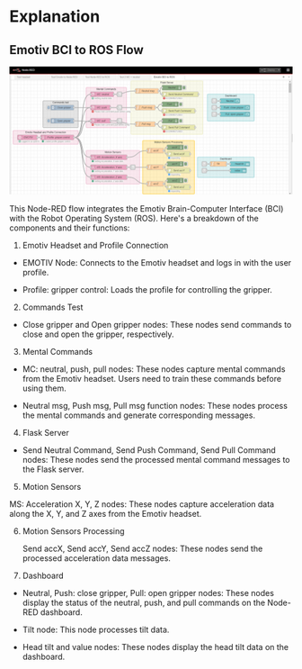 # Explanation

## Emotiv BCI to ROS Flow

![NODE-Red flow](images/emotiv_bci_to_ros_flow.png)

This Node-RED flow integrates the Emotiv Brain-Computer Interface (BCI) with the Robot Operating System (ROS). Here's a breakdown of the components and their functions:

1. Emotiv Headset and Profile Connection

  - EMOTIV Node: Connects to the Emotiv headset and logs in with the user profile.

  - Profile: gripper control: Loads the profile for controlling the gripper.

2. Commands Test

  - Close gripper and Open gripper nodes: These nodes send commands to close and open the gripper, respectively.

3. Mental Commands

  - MC: neutral, push, pull nodes: These nodes capture mental commands from the Emotiv headset. Users need to train these commands before using them.
  
  - Neutral msg, Push msg, Pull msg function nodes: These nodes process the mental commands and generate corresponding messages.

4. Flask Server

  - Send Neutral Command, Send Push Command, Send Pull Command nodes: These nodes send the processed mental command messages to the Flask server.

5. Motion Sensors

  MS: Acceleration X, Y, Z nodes: These nodes capture acceleration data along the X, Y, and Z axes from the Emotiv headset.

6. Motion Sensors Processing

    Send accX, Send accY, Send accZ nodes: These nodes send the processed acceleration data messages.

7. Dashboard

  - Neutral, Push: close gripper, Pull: open gripper nodes: These nodes display the status of the neutral, push, and pull commands on the Node-RED dashboard.

  - Tilt node: This node processes tilt data.

  - Head tilt and value nodes: These nodes display the head tilt data on the dashboard.
